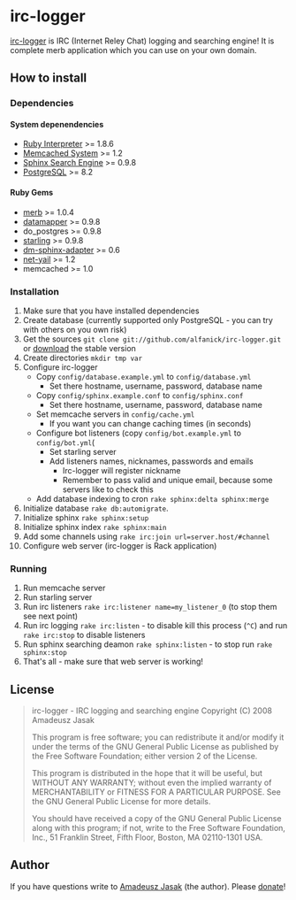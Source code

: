 # irc-logger
[irc-logger][irc-logger] is IRC (Internet Reley Chat) logging and searching engine! It is complete merb application which you can use on your own domain.

## How to install

### Dependencies

#### System depenendencies
* [Ruby Interpreter][ruby] >= 1.8.6
* [Memcached System][memcached] >= 1.2
* [Sphinx Search Engine][sphinx] >= 0.9.8
* [PostgreSQL][postgresql] >= 8.2

#### Ruby Gems
* [merb][merb] >= 1.0.4
* [datamapper][datamapper] >= 0.9.8
* do_postgres >= 0.9.8
* [starling][starling] >= 0.9.8
* [dm-sphinx-adapter][dm-sphinx-adapter] >= 0.6 
* [net-yail][net-yail] >= 1.2
* memcached >= 1.0

### Installation
1. Make sure that you have installed dependencies
2. Create database (currently supported only PostgreSQL - you can try with others on you own risk)
3. Get the sources `git clone git://github.com/alfanick/irc-logger.git` or [download][irc-logger] the stable version
4. Create directories `mkdir tmp var`
5. Configure irc-logger
   * Copy `config/database.example.yml` to `config/database.yml`
     * Set there hostname, username, password, database name
   * Copy `config/sphinx.example.conf` to `config/sphinx.conf`
     * Set there hostname, username, password, database name
   * Set memcache servers in `config/cache.yml`
     * If you want you can change caching times (in seconds)
   * Configure bot listeners (copy `config/bot.example.yml` to `config/bot.yml`(
     * Set starling server
     * Add listeners names, nicknames, passwords and emails
       * Irc-logger will register nickname
       * Remember to pass valid and unique email, because some servers like to check this
   * Add database indexing to cron `rake sphinx:delta sphinx:merge`
6. Initialize database `rake db:automigrate`.
7. Initialize sphinx `rake sphinx:setup`
8. Initialize sphinx index `rake sphinx:main`
9. Add some channels using `rake irc:join url=server.host/#channel`
10. Configure web server (irc-logger is Rack application)

### Running
1. Run memcache server
2. Run starling server
3. Run irc listeners `rake irc:listener name=my_listener_0` (to stop them see next point)
4. Run irc logging `rake irc:listen` - to disable kill this process (`^C`) and run `rake irc:stop` to disable listeners
5. Run sphinx searching deamon `rake sphinx:listen` - to stop run `rake sphinx:stop`
6. That's all - make sure that web server is working!

## License
> irc-logger - IRC logging and searching engine
> Copyright (C) 2008 Amadeusz Jasak
>
> This program is free software; you can redistribute it and/or modify
> it under the terms of the GNU General Public License as published by
> the Free Software Foundation; either version 2 of the License.
>
> This program is distributed in the hope that it will be useful,
> but WITHOUT ANY WARRANTY; without even the implied warranty of
> MERCHANTABILITY or FITNESS FOR A PARTICULAR PURPOSE.  See the
> GNU General Public License for more details.
> 
> You should have received a copy of the GNU General Public License along
> with this program; if not, write to the Free Software Foundation, Inc.,
> 51 Franklin Street, Fifth Floor, Boston, MA 02110-1301 USA.

## Author
If you have questions write to [Amadeusz Jasak][email] (the author). Please [donate][donate]!

  [irc-logger]: http://github.com/alfanick/irc-logger
  
  [ruby]: http://ruby-lang.org
  [memcached]: http://www.danga.com/memcached/
  [sphinx]: http://www.sphinxsearch.com
  [postgresql]: http://www.postgresql.org
  
  [merb]: http://merbivore.com
  [datamapper]: http://datamapper.org
  [starling]: http://github.com/defunkt/starling
  [dm-sphinx-adapter]: http://github.com/shanna/dm-sphinx-adapter
  [net-yail]: http://rubyforge.org/projects/ruby-irc-yail
  
  [email]:  mailto:amadeusz.jasak@gmail.com
  [donate]: http://pledgie.org/campaigns/2048

